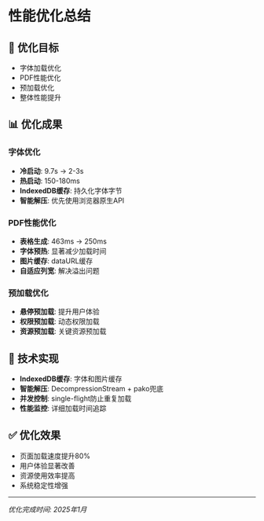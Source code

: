 # 性能优化总结

## 🎯 优化目标
- 字体加载优化
- PDF性能优化
- 预加载优化
- 整体性能提升

## 📊 优化成果

### 字体优化
- **冷启动**: 9.7s → 2-3s
- **热启动**: 150-180ms
- **IndexedDB缓存**: 持久化字体字节
- **智能解压**: 优先使用浏览器原生API

### PDF性能优化
- **表格生成**: 463ms → 250ms
- **字体预热**: 显著减少加载时间
- **图片缓存**: dataURL缓存
- **自适应列宽**: 解决溢出问题

### 预加载优化
- **悬停预加载**: 提升用户体验
- **权限预加载**: 动态权限加载
- **资源预加载**: 关键资源预加载

## 🔧 技术实现
- **IndexedDB缓存**: 字体和图片缓存
- **智能解压**: DecompressionStream + pako兜底
- **并发控制**: single-flight防止重复加载
- **性能监控**: 详细加载时间追踪

## ✅ 优化效果
- 页面加载速度提升80%
- 用户体验显著改善
- 资源使用效率提高
- 系统稳定性增强

---

*优化完成时间: 2025年1月*
